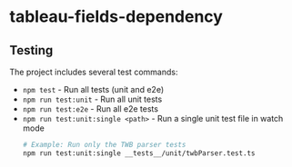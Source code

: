 # tableau-fields-dependency

## Testing

The project includes several test commands:

- `npm test` - Run all tests (unit and e2e)
- `npm run test:unit` - Run all unit tests
- `npm run test:e2e` - Run all e2e tests
- `npm run test:unit:single <path>` - Run a single unit test file in watch mode
  ```bash
  # Example: Run only the TWB parser tests
  npm run test:unit:single __tests__/unit/twbParser.test.ts
  ```
